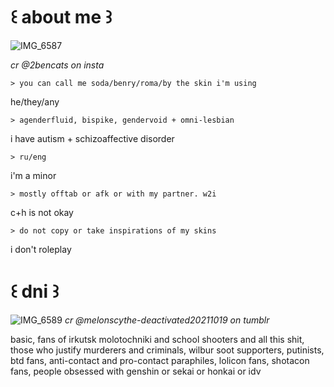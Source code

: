 # ꒰ about me ꒱
![IMG_6587](https://github.com/user-attachments/assets/7288141d-ca81-4c95-b5c2-0928977686c9)

_cr @2bencats on insta_

    > you can call me soda/benry/roma/by the skin i'm using

he/they/any

    > аgеndеrfluid, bispike, gendervoid + omni-lesbian

i have autism + schizoaffective disorder

    > ru/eng

i'm a minor

    > mostly offtab or afk or with my partner. w2i

c+h is not okay 

    > do not copy or take inspirations of my skins

i don't roleplay

# ꒰ dni ꒱
![IMG_6589](https://github.com/user-attachments/assets/b1bf0037-5c0b-4ca9-8ee7-f11e5702635d)
_cr @melonscythe-deactivated20211019 on tumblr_

basic, fans of irkutsk molotochniki and school shooters and all this shit, those who justify murderers and criminals, wilbur soot supporters, putinists, btd fans, anti-contact and pro-contact paraphiles, lolicon fans, shotacon fans, people obsessed with genshin or sekai or honkai or idv

